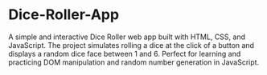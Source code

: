 # Dice-Roller-App
A simple and interactive Dice Roller web app built with HTML, CSS, and JavaScript. The project simulates rolling a dice at the click of a button and displays a random dice face between 1 and 6. Perfect for learning and practicing DOM manipulation and random number generation in JavaScript.
